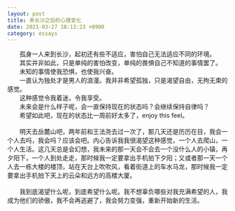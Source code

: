 ```yaml
---
layout: post
title: 来长沙之后的心理变化
date: 2021-03-27 18:13:23 +0900
category: essays
---
```


&ensp;&ensp;&ensp;&ensp;孤身一人来到长沙，起初还有些不适应，害怕自己无法适应不同的环境。  
&ensp;&ensp;&ensp;&ensp;其实并非如此，只是单纯的害怕改变，单纯的畏惧自己不知道的事情罢了。  
&ensp;&ensp;&ensp;&ensp;未知的事情使我恐惧，也使我兴奋。  
&ensp;&ensp;&ensp;&ensp;一直认为独处才是男人的浪漫。我并非希望孤独，只是渴望自由，无拘无束的感觉。  
&ensp;&ensp;&ensp;&ensp;这种感觉令我着迷，令我享受。  
&ensp;&ensp;&ensp;&ensp;未来会是什么样子呢，会一直保持现在的状态吗？会继续保持自律吗？  
&ensp;&ensp;&ensp;&ensp;希望如此吧，现在的状态比一周前好太多了，enjoy this feel。  
<br />
&ensp;&ensp;&ensp;&ensp;明天去岳麓山吧，两年前和王法尧去过一次了，那几天还是历历在目，我会一个人去吗，我会吗？应该会吧。内心告诉我我很渴望这种感觉，一个人去爬山，一个人生活。这几天总是会幻想，我未来的那一天会不会去一个没什么人的小镇，再夕阳下，一个人到处走走，那时候我一定要拿出手机拍下夕阳；又或者那一天一个人去一栋大楼的楼顶，站在天台上吹吹风，看着街道上的车水马龙，那时候我一定要拿出手机拍下天上的云朵和远方的高楼大厦。  
 <br />
&ensp;&ensp;&ensp;&ensp;我到底渴望什么呢，到底希望什么呢。我不想辜负哪些对我充满希望的人，我成为他们的骄傲，我不会再逃避了，我会努力变强，重新开始新的生活。